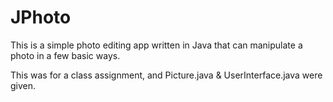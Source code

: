 JPhoto
======

This is a simple photo editing app written in Java that can manipulate a photo in a few basic ways.

This was for a class assignment, and Picture.java & UserInterface.java were given. 
